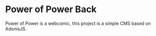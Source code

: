# Power of Power Back

Power of Power is a webcomic, this project is a simple CMS based on AdonisJS.